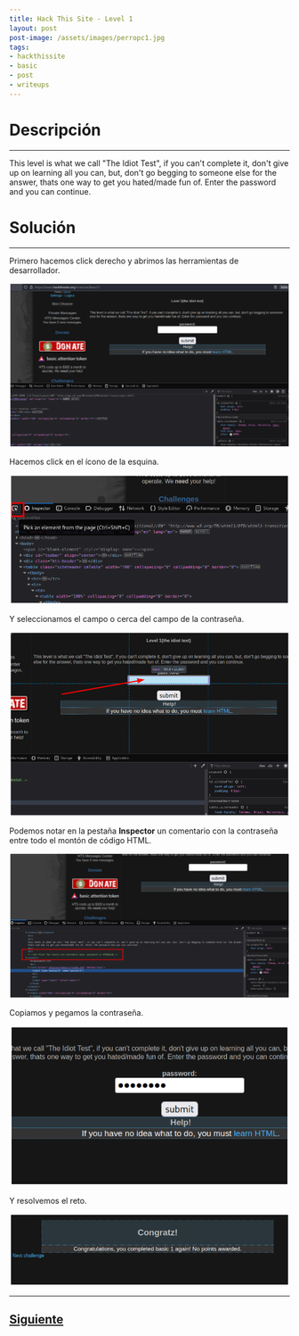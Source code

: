 ```yaml
---
title: Hack This Site - Level 1 
layout: post
post-image: /assets/images/perropc1.jpg 
tags:
- hackthissite
- basic
- post
- writeups
---
```

# Descripción
---

This level is what we call "The Idiot Test", if you can't complete it, don't give up on learning all you can, but, don't go begging to someone else for the answer, thats one way to get you hated/made fun of. Enter the password and you can continue.


# Solución
---

Primero hacemos click derecho y abrimos las herramientas de desarrollador.

![](/assets/images/images-hts-basic/level1-1.png)

Hacemos click en el ícono de la esquina.

![](/assets/images/images-hts-basic/level1-2.png)

Y seleccionamos el campo o cerca del campo de la contraseña.

![](/assets/images/images-hts-basic/level1-3.png)

Podemos notar en la pestaña **Inspector** un comentario con la contraseña entre todo el montón de código HTML.

![](/assets/images/images-hts-basic/level1-4.png)

Copiamos y pegamos la contraseña.

![](/assets/images/images-hts-basic/level1-5.png)

Y resolvemos el reto.

![](/assets/images/images-hts-basic/level1-6.png)



---

## [Siguiente](/blog/Level-2)